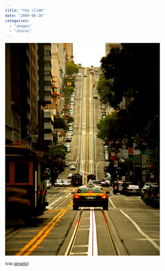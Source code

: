 ```yaml
---
title: "the climb"
date: "2009-06-20"
categories: 
  - "images"
  - "shares"
---
```


![](images/pYleFrsZDoxlhfmvCzrkcMWLo1_1280.jpg)

(via [janado](http://janado.tumblr.com/post/127061560/mygrandfatherlikesporn-laureola-by-carlos))
